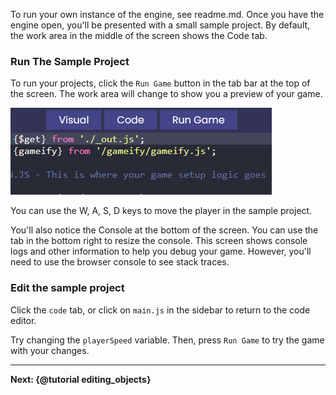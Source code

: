 To run your own instance of the engine, see readme.md. Once you have the engine open, you'll be presented with a small sample project. By default, the work area in the middle of the screen shows the Code tab.

### Run The Sample Project
To run your projects, click the `Run Game` button in the tab bar at the top of the screen. The work area will change to show you a preview of your game.

![](/tutorials/engine_top_tabs.png)

You can use the W, A, S, D keys to move the player in the sample project.

You'll also notice the Console at the bottom of the screen. You can use the tab in the bottom right to resize the console. This screen shows console logs and other information to help you debug your game. However, you'll need to use the browser console to see stack traces.

### Edit the sample project
Click the `code` tab, or click on `main.js` in the sidebar to return to the code editor.

Try changing the `playerSpeed` variable. Then, press `Run Game` to try the game with your changes.

---
**Next: {@tutorial editing_objects}**